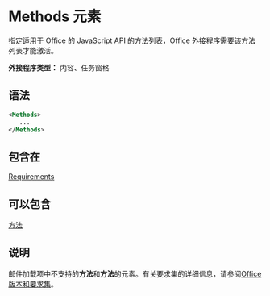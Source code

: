 # <a name="methods-element"></a>Methods 元素

指定适用于 Office 的 JavaScript API 的方法列表，Office 外接程序需要该方法列表才能激活。

**外接程序类型：** 内容、任务窗格

## <a name="syntax"></a>语法

```XML
<Methods>
   ...
</Methods>
```

## <a name="contained-in"></a>包含在

[Requirements](requirements.md)

## <a name="can-contain"></a>可以包含

[方法](method.md)

## <a name="remarks"></a>说明

邮件加载项中不支持的**方法**和**方法**的元素。有关要求集的详细信息，请参阅[Office 版本和要求集](https://docs.microsoft.com/office/dev/add-ins/develop/office-versions-and-requirement-sets)。


